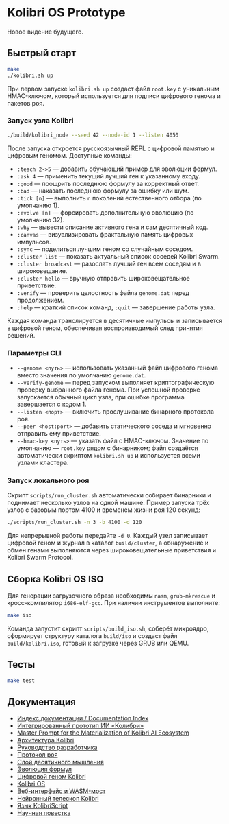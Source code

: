 # Kolibri OS Prototype

Новое видение будущего.

## Быстрый старт

```bash
make
./kolibri.sh up
```

При первом запуске `kolibri.sh up` создаст файл `root.key` с уникальным
HMAC-ключом, который используется для подписи цифрового генома и пакетов роя.

### Запуск узла Kolibri

```bash
./build/kolibri_node --seed 42 --node-id 1 --listen 4050
```

После запуска откроется русскоязычный REPL с цифровой памятью и цифровым
геномом. Доступные команды:

- `:teach 2->5` — добавить обучающий пример для эволюции формул.
- `:ask 4` — применить текущий лучший ген к указанному входу.
- `:good` — поощрить последнюю формулу за корректный ответ.
- `:bad` — наказать последнюю формулу за ошибку или шум.
- `:tick [n]` — выполнить `n` поколений естественного отбора (по умолчанию 1).
- `:evolve [n]` — форсировать дополнительную эволюцию (по умолчанию 32).
- `:why` — вывести описание активного гена и сам десятичный код.
- `:canvas` — визуализировать фрактальную память цифровых импульсов.
- `:sync` — поделиться лучшим геном со случайным соседом.
- `:cluster list` — показать актуальный список соседей Kolibri Swarm.
- `:cluster broadcast` — разослать лучший ген всем соседям и в широковещание.
- `:cluster hello` — вручную отправить широковещательное приветствие.
- `:verify` — проверить целостность файла `genome.dat` перед продолжением.
- `:help` — краткий список команд, `:quit` — завершение работы узла.

Каждая команда транслируется в десятичные импульсы и записывается в цифровой
геном, обеспечивая воспроизводимый след принятия решений.

### Параметры CLI

- `--genome <путь>` — использовать указанный файл цифрового генома вместо
  значения по умолчанию `genome.dat`.
- `--verify-genome` — перед запуском выполняет криптографическую проверку
  выбранного файла генома. При успешной проверке запускается обычный цикл
  узла, при ошибке программа завершается с кодом 1.
- `--listen <порт>` — включить прослушивание бинарного протокола роя.
- `--peer <host:port>` — добавить статического соседа и мгновенно отправить ему приветствие.
- `--hmac-key <путь>` — указать файл с HMAC-ключом. Значение по умолчанию —
  `root.key` рядом с бинарником; файл создаётся автоматически скриптом
  `kolibri.sh up` и используется всеми узлами кластера.

### Запуск локального роя

Скрипт `scripts/run_cluster.sh` автоматически собирает бинарники и поднимает
несколько узлов на одной машине. Пример запуска трёх узлов с базовым портом
4100 и временем жизни роя 120 секунд:

```bash
./scripts/run_cluster.sh -n 3 -b 4100 -d 120
```

Для непрерывной работы передайте `-d 0`. Каждый узел записывает цифровой
геном и журнал в каталог `build/cluster`, а обнаружение и обмен генами
выполняются через широковещательные приветствия и Kolibri Swarm Protocol.

## Сборка Kolibri OS ISO

Для генерации загрузочного образа необходимы `nasm`, `grub-mkrescue` и кросс-компилятор `i686-elf-gcc`. При наличии инструментов выполните:

```bash
make iso
```

Команда запустит скрипт `scripts/build_iso.sh`, соберёт микроядро, сформирует структуру каталога `build/iso` и создаст файл `build/kolibri.iso`, готовый к загрузке через GRUB или QEMU.

## Тесты

```bash
make test
```

## Документация

- [Индекс документации / Documentation Index](docs/README.md)
- [Интегрированный прототип ИИ «Колибри»](docs/kolibri_integrated_prototype.md)
- [Master Prompt for the Materialization of Kolibri AI Ecosystem](docs/master_prompt.md)
- [Архитектура Kolibri](docs/architecture.md)
- [Руководство разработчика](docs/developer_guide.md)
- [Протокол роя](docs/swarm_protocol.md)
- [Слой десятичного мышления](docs/decimal_cognition.md)
- [Эволюция формул](docs/formula_evolution.md)
- [Цифровой геном Kolibri](docs/genome_chain.md)
- [Kolibri OS](docs/kolibri_os.md)
- [Веб-интерфейс и WASM-мост](docs/web_interface.md)
- [Нейронный телескоп Kolibri](docs/neural_telescope.md)
- [Язык KolibriScript](docs/kolibri_script.md)
- [Научная повестка](docs/research_agenda.md)
